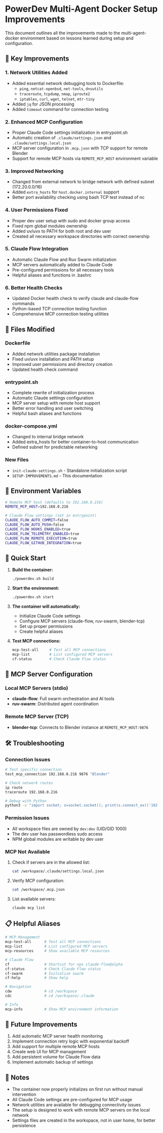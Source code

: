# PowerDev Multi-Agent Docker Setup Improvements

This document outlines all the improvements made to the multi-agent-docker environment based on lessons learned during setup and configuration.

## 🚀 Key Improvements

### 1. Network Utilities Added
- Added essential network debugging tools to Dockerfile:
  - `ping`, `netcat-openbsd`, `net-tools`, `dnsutils`
  - `traceroute`, `tcpdump`, `nmap`, `iproute2`
  - `iptables`, `curl`, `wget`, `telnet`, `mtr-tiny`
- Added `jq` for JSON processing
- Added `timeout` command for connection testing

### 2. Enhanced MCP Configuration
- Proper Claude Code settings initialization in entrypoint.sh
- Automatic creation of `.claude/settings.json` and `.claude/settings.local.json`
- MCP server configuration in `.mcp.json` with TCP support for remote Blender
- Support for remote MCP hosts via `REMOTE_MCP_HOST` environment variable

### 3. Improved Networking
- Changed from external network to bridge network with defined subnet (172.20.0.0/16)
- Added `extra_hosts` for `host.docker.internal` support
- Better port availability checking using bash TCP test instead of nc

### 4. User Permissions Fixed
- Proper dev user setup with sudo and docker group access
- Fixed npm global modules ownership
- Added uv/uvx to PATH for both root and dev user
- Created all necessary workspace directories with correct ownership

### 5. Claude Flow Integration
- Automatic Claude Flow and Ruv Swarm initialization
- MCP servers automatically added to Claude Code
- Pre-configured permissions for all necessary tools
- Helpful aliases and functions in .bashrc

### 6. Better Health Checks
- Updated Docker health check to verify claude and claude-flow commands
- Python-based TCP connection testing function
- Comprehensive MCP connection testing utilities

## 📁 Files Modified

### Dockerfile
- Added network utilities package installation
- Fixed uv/uvx installation and PATH setup
- Improved user permissions and directory creation
- Updated health check command

### entrypoint.sh
- Complete rewrite of initialization process
- Automatic Claude settings configuration
- MCP server setup with remote host support
- Better error handling and user switching
- Helpful bash aliases and functions

### docker-compose.yml
- Changed to internal bridge network
- Added extra_hosts for better container-to-host communication
- Defined subnet for predictable networking

### New Files
- `init-claude-settings.sh` - Standalone initialization script
- `SETUP-IMPROVEMENTS.md` - This documentation

## 🔧 Environment Variables

```bash
# Remote MCP host (defaults to 192.168.0.216)
REMOTE_MCP_HOST=192.168.0.216

# Claude Flow settings (set in entrypoint)
CLAUDE_FLOW_AUTO_COMMIT=false
CLAUDE_FLOW_AUTO_PUSH=false
CLAUDE_FLOW_HOOKS_ENABLED=true
CLAUDE_FLOW_TELEMETRY_ENABLED=true
CLAUDE_FLOW_REMOTE_EXECUTION=true
CLAUDE_FLOW_GITHUB_INTEGRATION=true
```

## 🚦 Quick Start

1. **Build the container:**
   ```bash
   ./powerdev.sh build
   ```

2. **Start the environment:**
   ```bash
   ./powerdev.sh start
   ```

3. **The container will automatically:**
   - Initialize Claude Code settings
   - Configure MCP servers (claude-flow, ruv-swarm, blender-tcp)
   - Set up proper permissions
   - Create helpful aliases

4. **Test MCP connections:**
   ```bash
   mcp-test-all     # Test all MCP connections
   mcp-list         # List configured MCP servers
   cf-status        # Check Claude Flow status
   ```

## 🔌 MCP Server Configuration

### Local MCP Servers (stdio)
- **claude-flow**: Full swarm orchestration and AI tools
- **ruv-swarm**: Distributed agent coordination

### Remote MCP Server (TCP)
- **blender-tcp**: Connects to Blender instance at `REMOTE_MCP_HOST:9876`

## 🛠️ Troubleshooting

### Connection Issues
```bash
# Test specific connection
test_mcp_connection 192.168.0.216 9876 "Blender"

# Check network routes
ip route
traceroute 192.168.0.216

# Debug with Python
python3 -c "import socket; s=socket.socket(); print(s.connect_ex(('192.168.0.216', 9876)))"
```

### Permission Issues
- All workspace files are owned by `dev:dev` (UID/GID 1000)
- The dev user has passwordless sudo access
- NPM global modules are writable by dev user

### MCP Not Available
1. Check if servers are in the allowed list:
   ```bash
   cat /workspace/.claude/settings.local.json
   ```
2. Verify MCP configuration:
   ```bash
   cat /workspace/.mcp.json
   ```
3. List available servers:
   ```bash
   claude mcp list
   ```

## 📋 Helpful Aliases

```bash
# MCP Management
mcp-test-all      # Test all MCP connections
mcp-list          # List configured MCP servers
mcp-resources     # Show available MCP resources

# Claude Flow
cf                # Shortcut for npx claude-flow@alpha
cf-status         # Check Claude Flow status
cf-swarm          # Initialize swarm
cf-help           # Show help

# Navigation
cdw               # cd /workspace
cdc               # cd /workspace/.claude

# Info
mcp-info          # Show MCP environment information
```

## 🔄 Future Improvements

1. Add automatic MCP server health monitoring
2. Implement connection retry logic with exponential backoff
3. Add support for multiple remote MCP hosts
4. Create web UI for MCP management
5. Add persistent volume for Claude Flow data
6. Implement automatic backup of settings

## 📝 Notes

- The container now properly initializes on first run without manual intervention
- All Claude Code settings are pre-configured for MCP usage
- Network utilities are available for debugging connectivity issues
- The setup is designed to work with remote MCP servers on the local network
- Settings files are created in the workspace, not in user home, for better persistence